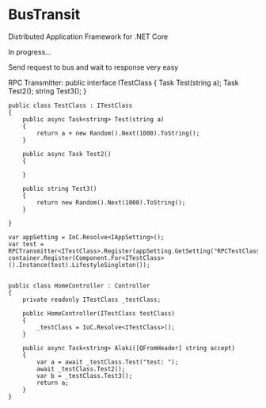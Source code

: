 # BusTransit
Distributed Application Framework for .NET Core

In progress...

Send request to bus and wait to response very easy

RPC Transmitter:
    public interface ITestClass
    {
        Task<string> Test(string a);
        Task Test2();
        string Test3();
    }

    public class TestClass : ITestClass
    {
        public async Task<string> Test(string a)
        {
            return a + new Random().Next(1000).ToString();
        }

        public async Task Test2()
        {
            
        }

        public string Test3()
        {
            return new Random().Next(1000).ToString();
        }

    }

    var appSetting = IoC.Resolve<IAppSetting>();
    var test = RPCTransmitter<ITestClass>.Register(appSetting.GetSetting("RPCTestClass"));
    container.Register(Component.For<ITestClass>().Instance(test).LifestyleSingleton());


    public class HomeController : Controller
    {
        private readonly ITestClass _testClass;

        public HomeController(ITestClass testClass) 
        {
            _testClass = IoC.Resolve<ITestClass>();
        }

        public async Task<string> Alaki([QFromHeader] string accept)
        {
            var a = await _testClass.Test("test: ");
            await _testClass.Test2();
            var b = _testClass.Test3();
            return a;
        }
    }            
